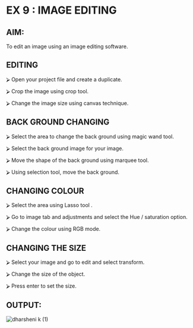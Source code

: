 # EX 9 : IMAGE EDITING

## AIM:

 To edit an image using an image editing software.

## EDITING


⮚	Open your project file and create a duplicate.

⮚	Crop the image using crop tool.

⮚	Change the image size using canvas technique.


## BACK GROUND CHANGING


⮚	Select the area to change the back ground using magic wand tool.

⮚	Select the back ground image for your image.

⮚	Move the shape of the back ground using marquee tool.

⮚	Using selection tool, move the back ground.


## CHANGING COLOUR


⮚	Select the area using Lasso tool .

⮚	Go to image tab and adjustments and select the Hue / saturation option.

⮚	Change the colour using RGB mode.





## CHANGING THE SIZE


⮚	Select your image and go to edit and select transform.

⮚	Change the size of the object.

⮚	Press enter to set the size.









## OUTPUT:





![dharsheni k (1)](https://github.com/user-attachments/assets/3153da03-ad2e-4acc-abd0-a45051077569)
